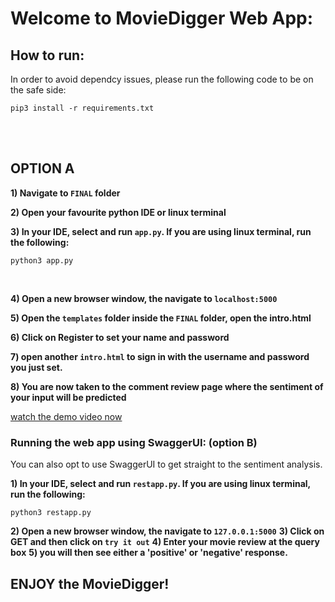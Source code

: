 
# Welcome to MovieDigger Web App:

## How to run:

In order to avoid dependcy issues, please run the following code to be on the safe side:

`pip3 install -r requirements.txt`

<br>
<br>



## OPTION A

**1) Navigate to `FINAL` folder**

**2) Open your favourite python IDE or linux terminal**

**3) In your IDE, select and run `app.py`. If you are using linux terminal, run the following:**

`python3 app.py`

<br>


**4) Open a new browser window, the navigate to `localhost:5000`**

**5) Open the `templates` folder inside the `FINAL` folder, open the intro.html**

**6) Click on Register to set your name and password**

**7) open another `intro.html` to sign in with the username and password you just set.**

**8) You are now taken to the comment review page where the sentiment of your input will be predicted**

[watch the demo video now](https://www.youtube.com/watch?v=7bBeypObEus&feature=youtu.be)

### Running the web app using SwaggerUI: (option B)

You can also opt to use SwaggerUI to get straight to the sentiment analysis.

**1) In your IDE, select and run `restapp.py`. If you are using linux terminal, run the following:**

`python3 restapp.py`

**2) Open a new browser window, the navigate to `127.0.0.1:5000`** 
**3) Click on GET and then click on `try it out`** 
**4) Enter your movie review at the query box** 
**5) you will then see either a 'positive' or 'negative' response.** 

## ENJOY the MovieDigger!

